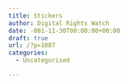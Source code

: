 ```yaml
---
title: Stickers
author: Digital Rights Watch
date: -001-11-30T00:00:00+00:00
draft: true
url: /?p=1087
categories:
  - Uncategorised

---
```

